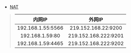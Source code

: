 - [NAT](https://zh.wikipedia.org/wiki/%E7%BD%91%E7%BB%9C%E5%9C%B0%E5%9D%80%E8%BD%AC%E6%8D%A2)
>
> | 内网IP | 	外网IP |
> | :----:| :----: |
> | 192.168.1.55:5566 | 219.152.168.22:9200 |
> | 192.168.1.59:80 | 219.152.168.222:9201 |
> | 192.168.1.59:4465 | 219.152.168.222:9202|

